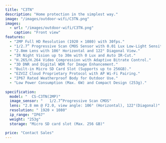 ```yaml
---
title: "C3TN"
description: "Home protection in the simplest way."
image: "/images/outdoor-wifi/C3TN.png"
images:
  - url: "/images/outdoor-wifi/C3TN.png"
    caption: "Front view"
features:
  - "2MP Full HD Resolution (1920 × 1080) with 30fps."
  - "1/2.7” Progressive Scan CMOS Sensor with 0.01 Lux Low-Light Sensitivity."
  - "2.8mm Lens with 106° Horizontal and 122° Diagonal View."
  - "IR Night Vision up to 30m with 0 Lux and Auto IR-Cut."
  - "H.265/H.264 Video Compression with Adaptive Bitrate Control."
  - "3D DNR and Digital WDR for Image Enhancement."
  - "Built-in Micro SD Card Slot (Supports up to 256GB)."
  - "EZVIZ Cloud Proprietary Protocol with AP Wi-Fi Pairing."
  - "IP67 Rated Weatherproof Body for Outdoor Use."
  - "Low Power Consumption (Max. 6W) and Compact Design (253g)."
  
specification:
  model: "	CS-C3TN(2MP)"
  image_sensor: "	1/2.7”Progressive Scan CMOS"
  lens: "2.8 mm @ F2.0, view angle: 106° (Horizontal), 122°(Diagonal)"
  resolution: "	1920 × 1080"
  ip_range: "IP67"
  weight: "253g"
  storage: "Micro SD card slot (Max. 256 GB)"

price: "Contact Sales"
---
```

